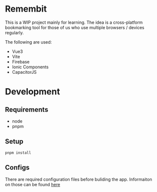 # Remembit

This is a WIP project mainly for learning. The idea is a cross-platform bookmarking tool for those of us who use multiple browsers / devices regularly.

The following are used:

- Vue3
- Vite
- Firebase
- Ionic Components
- CapacitorJS

# Development

## Requirements

- node
- pnpm

## Setup

```
pnpm install

```

## Configs

There are required configuration files before buliding the app. Informaiton on those
can be found [here](./src/configs/README.md)
